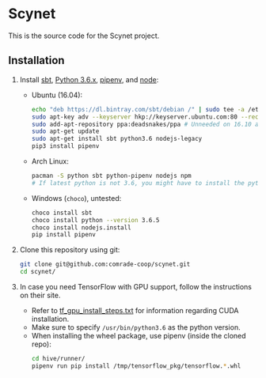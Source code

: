 # Scynet 

This is the source code for the Scynet project.

## Installation

1. Install [sbt][sbt], [Python 3.6.x][python36], [pipenv][pipenv], and [node][node]:
    * Ubuntu (16.04):
        ```bash
        echo "deb https://dl.bintray.com/sbt/debian /" | sudo tee -a /etc/apt/sources.list.d/sbt.list
        sudo apt-key adv --keyserver hkp://keyserver.ubuntu.com:80 --recv 2EE0EA64E40A89B84B2DF73499E82A75642AC823
        sudo add-apt-repository ppa:deadsnakes/ppa # Unneeded on 16.10 and above
        sudo apt-get update
        sudo apt-get install sbt python3.6 nodejs-legacy
        pip3 install pipenv
        ```
    * Arch Linux:
        ```bash
        pacman -S python sbt python-pipenv nodejs npm
        # If latest python is not 3.6, you might have to install the python36 package
        ```
    * Windows (`choco`), untested:
        ```bash
        choco install sbt
        choco install python --version 3.6.5
        choco install nodejs.install
        pip install pipenv
        ```

2. Clone this repository using git:
    ```bash
    git clone git@github.com:comrade-coop/scynet.git
    cd scynet/
    ```

3. In case you need TensorFlow with GPU support, follow the instructions on their site.
    * Refer to [tf_gpu_install_steps.txt](./tf_gpu_install_steps.txt) for information regarding CUDA installation.
    * Make sure to specify `/usr/bin/python3.6` as the python version.
    * When installing the wheel package, use pipenv (inside the cloned repo):
        ```bash
        cd hive/runner/
        pipenv run pip install /tmp/tensorflow_pkg/tensorflow.*.whl
        ```

[sbt]: https://www.scala-sbt.org/download.html
[python36]: https://www.python.org/downloads/release/python-365/
[pipenv]: https://docs.pipenv.org/#install-pipenv-today
[node]: https://nodejs.org/en/download/
